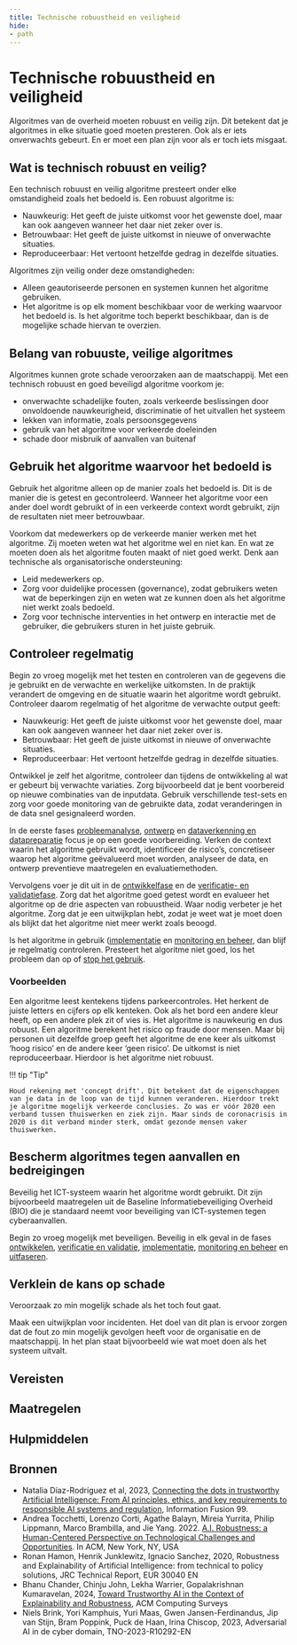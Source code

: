 ```yaml
---
title: Technische robuustheid en veiligheid
hide: 
- path
---
```


# Technische robuustheid en veiligheid
Algoritmes van de overheid moeten robuust en veilig zijn. Dit betekent dat je algoritmes in elke situatie goed moeten presteren. Ook als er iets onverwachts gebeurt. En er moet een plan zijn voor als er toch iets misgaat.

## Wat is technisch robuust en veilig?
Een technisch robuust en veilig algoritme presteert onder elke omstandigheid zoals het bedoeld is. 
Een robuust algoritme is:

- Nauwkeurig: Het geeft de juiste uitkomst voor het gewenste doel, maar kan ook aangeven wanneer het daar niet zeker over is.
- Betrouwbaar: Het geeft de juiste uitkomst in nieuwe of onverwachte situaties.
- Reproduceerbaar: Het vertoont hetzelfde gedrag in dezelfde situaties.

Algoritmes zijn veilig onder deze omstandigheden:

- Alleen geautoriseerde personen en systemen kunnen het algoritme gebruiken.
- Het algoritme is op elk moment beschikbaar voor de werking waarvoor het bedoeld is. Is het algoritme toch beperkt beschikbaar, dan is de mogelijke schade hiervan te overzien.

## Belang van robuuste, veilige algoritmes
Algoritmes kunnen grote schade veroorzaken aan de maatschappij. Met een technisch robuust en goed beveiligd algoritme voorkom je:

- onverwachte schadelijke fouten, zoals verkeerde beslissingen door onvoldoende nauwkeurigheid, discriminatie of het uitvallen het systeem
- lekken van informatie, zoals persoonsgegevens
- gebruik van het algoritme voor verkeerde doeleinden
- schade door misbruik of aanvallen van buitenaf

## Gebruik het algoritme waarvoor het bedoeld is
Gebruik het algoritme alleen op de manier zoals het bedoeld is. Dit is de manier die is getest en gecontroleerd. Wanneer het algoritme voor een ander doel wordt gebruikt of in een verkeerde context wordt gebruikt, zijn de resultaten niet meer betrouwbaar. 

Voorkom dat medewerkers op de verkeerde manier werken met het algoritme. Zij moeten weten wat het algoritme wel en niet kan. En wat ze moeten doen als het algoritme fouten maakt of niet goed werkt. Denk aan technische als organisatorische ondersteuning:

- Leid medewerkers op.
- Zorg voor duidelijke processen (governance), zodat gebruikers weten wat de beperkingen zijn en weten wat ze kunnen doen als het algoritme niet werkt zoals bedoeld.
- Zorg voor technische interventies in het ontwerp en interactie met de gebruiker, die gebruikers sturen in het juiste gebruik.

## Controleer regelmatig
Begin zo vroeg mogelijk met het testen en controleren van de gegevens die je gebruikt en de verwachte en werkelijke uitkomsten. In de praktijk verandert de omgeving en de situatie waarin het algoritme wordt gebruikt. Controleer daarom regelmatig of het algoritme de verwachte output geeft:

- Nauwkeurig: Het geeft de juiste uitkomst voor het gewenste doel, maar kan ook aangeven wanneer het daar niet zeker over is.
- Betrouwbaar: Het geeft de juiste uitkomst in nieuwe of onverwachte situaties.
- Reproduceerbaar: Het vertoont hetzelfde gedrag in dezelfde situaties.

Ontwikkel je zelf het algoritme, controleer dan tijdens de ontwikkeling al wat er gebeurt bij verwachte variaties. Zorg bijvoorbeeld dat je bent voorbereid op nieuwe combinaties van de inputdata. Gebruik verschillende test-sets en zorg voor goede monitoring van de gebruikte data, zodat veranderingen in de data snel gesignaleerd worden. 

In de eerste fases [probleemanalyse](../levenscyclus/probleemanalyse.md), [ontwerp](../levenscyclus/ontwerp.md) en [dataverkenning en datapreparatie](../levenscyclus/dataverkenning-en-datapreparatie.md) focus je op een goede voorbereiding. Verken de context waarin het algoritme gebruikt wordt, identificeer de risico’s, concretiseer waarop het algoritme geëvalueerd moet worden, analyseer de data, en ontwerp preventieve maatregelen en evaluatiemethoden. 

Vervolgens voer je dit uit in de [ontwikkelfase](../levenscyclus/ontwikkelen.md) en de [verificatie- en validatiefase](../levenscyclus/verificatie-en-validatie.md). Zorg dat het algoritme goed getest wordt en evalueer het algoritme op de drie aspecten van robuustheid. Waar nodig verbeter je het algoritme. Zorg dat je een uitwijkplan hebt, zodat je weet wat je moet doen als blijkt dat het algoritme niet meer werkt zoals beoogd.

Is het algoritme in gebruik ([implementatie](../levenscyclus/implementatie.md) en [monitoring en beheer](../levenscyclus/monitoring-en-beheer.md), dan blijf je regelmatig controleren. Presteert het algoritme niet goed, los het probleem dan op of [stop het gebruik](../levenscyclus/uitfaseren.md). 

### Voorbeelden
Een algoritme leest kentekens tijdens parkeercontroles. Het herkent de juiste letters en cijfers op elk kenteken. Ook als het bord een andere kleur heeft, op een andere plek zit of vies is. Het algoritme is nauwkeurig en dus robuust.
Een algoritme berekent het risico op fraude door mensen. Maar bij personen uit dezelfde groep geeft het algoritme de ene keer als uitkomst ‘hoog risico’ en de andere keer ‘geen risico’. De uitkomst is niet reproduceerbaar. Hierdoor is het algoritme niet robuust.

!!! tip "Tip"

    Houd rekening met 'concept drift'. Dit betekent dat de eigenschappen van je data in de loop van de tijd kunnen veranderen. Hierdoor trekt je algoritme mogelijk verkeerde conclusies. Zo was er vóór 2020 een verband tussen thuiswerken en ziek zijn. Maar sinds de coronacrisis in 2020 is dit verband minder sterk, omdat gezonde mensen vaker thuiswerken. 

## Bescherm algoritmes tegen aanvallen en bedreigingen
Beveilig het ICT-systeem waarin het algoritme wordt gebruikt. Dit zijn bijvoorbeeld maatregelen uit de Baseline Informatiebeveiliging Overheid (BIO) die je standaard neemt voor beveiliging van ICT-systemen tegen cyberaanvallen.

Begin zo vroeg mogelijk met beveiligen. Beveilig in elk geval in de fases [ontwikkelen](../levenscyclus/ontwikkelen.md), [verificatie en validatie](../levenscyclus/verificatie-en-validatie.md), [implementatie](../levenscyclus/implementatie.md), [monitoring en beheer](../levenscyclus/monitoring-en-beheer.md) en [uitfaseren](../levenscyclus/uitfaseren.md).

## Verklein de kans op schade
Veroorzaak zo min mogelijk schade als het toch fout gaat. 

Maak een uitwijkplan voor incidenten. Het doel van dit plan is ervoor zorgen dat de fout zo min mogelijk gevolgen heeft voor de organisatie en de maatschappij. In het plan staat bijvoorbeeld wie wat moet doen als het systeem uitvalt.

## Vereisten

<!-- list_vereisten onderwerp/technische-robuustheid-en-veiligheid no-search no-onderwerp no-rol no-levenscyclus -->

## Maatregelen

<!-- list_maatregelen onderwerp/technische-robuustheid-en-veiligheid no-search no-onderwerp no-rol no-levenscyclus -->

## Hulpmiddelen

<!-- list_hulpmiddelen onderwerp/technische-robuustheid-en-veiligheid no-search no-onderwerp no-rol no-levenscyclus no-id -->

## Bronnen

- Natalia Díaz-Rodríguez et al, 2023, [Connecting the dots in trustworthy Artificial Intelligence: From AI principles, ethics, and key requirements to responsible AI systems and regulation](https://doi.org/10.1016/j.inffus.2023.101896), Information Fusion 99.
- Andrea Tocchetti, Lorenzo Corti, Agathe Balayn, Mireia Yurrita, Philip Lippmann, Marco Brambilla, and Jie Yang. 2022. [A.I. Robustness: a Human-Centered Perspective on Technological Challenges and Opportunities](https://agathe-balayn.github.io/assets/pdf/ACM_survey23.pdf). In ACM, New York, NY, USA
- Ronan Hamon, Henrik Junklewitz, Ignacio Sanchez, 2020, Robustness and Explainability of Artificial Intelligence: from technical to policy solutions, JRC Technical Report, EUR 30040 EN
- Bhanu Chander, Chinju John, Lekha Warrier, Gopalakrishnan Kumaravelan, 2024, [Toward Trustworthy AI in the Context of Explainability and Robustness](http://dx.doi.org/10.1145/3675392 ), ACM Computing Surveys
- Niels Brink, Yori Kamphuis, Yuri Maas, Gwen Jansen-Ferdinandus, Jip van Stijn, Bram Poppink, Puck de Haan, Irina Chiscop, 2023, Adversarial AI in de cyber domain, TNO-2023-R10292-EN
